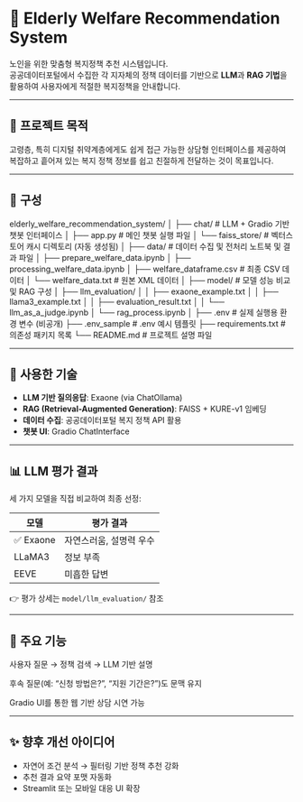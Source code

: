 # 🧓 Elderly Welfare Recommendation System

노인을 위한 맞춤형 복지정책 추천 시스템입니다.  
공공데이터포털에서 수집한 각 지자체의 정책 데이터를 기반으로 **LLM**과 **RAG 기법**을 활용하여 사용자에게 적절한 복지정책을 안내합니다.

---

## 📌 프로젝트 목적

고령층, 특히 디지털 취약계층에게도 쉽게 접근 가능한 상담형 인터페이스를 제공하여  
복잡하고 흩어져 있는 복지 정책 정보를 쉽고 친절하게 전달하는 것이 목표입니다.

---

## 🔧 구성

elderly_welfare_recommendation_system/
│
├── chat/ # LLM + Gradio 기반 챗봇 인터페이스
│ ├── app.py # 메인 챗봇 실행 파일
│ └── faiss_store/ # 벡터스토어 캐시 디렉토리 (자동 생성됨)
│
├── data/ # 데이터 수집 및 전처리 노트북 및 결과 파일
│ ├── prepare_welfare_data.ipynb
│ ├── processing_welfare_data.ipynb
│ ├── welfare_dataframe.csv # 최종 CSV 데이터
│ └── welfare_data.txt # 원본 XML 데이터
│
├── model/ # 모델 성능 비교 및 RAG 구성
│ ├── llm_evaluation/
│ │ ├── exaone_example.txt
│ │ ├── llama3_example.txt
│ │ ├── evaluation_result.txt
│ │ └── llm_as_a_judge.ipynb
│ └── rag_process.ipynb
│
├── .env # 실제 실행용 환경 변수 (비공개)
├── .env_sample # .env 예시 템플릿
├── requirements.txt # 의존성 패키지 목록
└── README.md # 프로젝트 설명 파일

---

## 🧠 사용한 기술

- **LLM 기반 질의응답**: Exaone (via ChatOllama)
- **RAG (Retrieval-Augmented Generation)**: FAISS + KURE-v1 임베딩
- **데이터 수집**: 공공데이터포털 복지 정책 API 활용
- **챗봇 UI**: Gradio ChatInterface

---

## 📊 LLM 평가 결과

세 가지 모델을 직접 비교하여 최종 선정:

| 모델        | 평가 결과 |
|-------------|------------|
| ✅ Exaone    | 자연스러움, 설명력 우수 |
| LLaMA3      | 정보 부족 |
| EEVE        | 미흡한 답변 |

👉 평가 상세는 `model/llm_evaluation/` 참조

---

## 📎 주요 기능

사용자 질문 → 정책 검색 → LLM 기반 설명

후속 질문(예: “신청 방법은?”, “지원 기간은?”)도 문맥 유지

Gradio UI를 통한 웹 기반 상담 시연 가능

---

## ✨ 향후 개선 아이디어

- 자연어 조건 분석 → 필터링 기반 정책 추천 강화
- 추천 결과 요약 포맷 자동화
- Streamlit 또는 모바일 대응 UI 확장